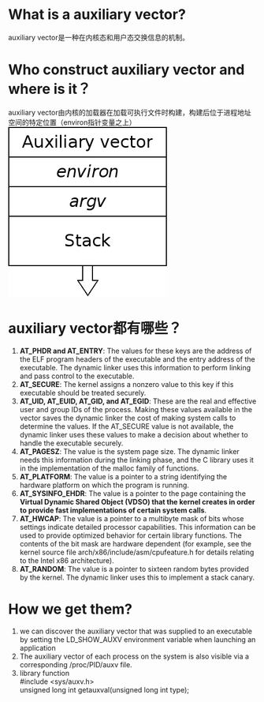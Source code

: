 # **What is a auxiliary vector?**  
auxiliary vector是一种在内核态和用户态交换信息的机制。  

# **Who construct auxiliary vector and where is it？** 
auxiliary vector由内核的加载器在加载可执行文件时构建，构建后位于进程地址空间的特定位置（environ指针变量之上）  
![auxvec](https://github.com/chenzhengchen200821109/Note/blob/master/auxvec.png)  

# **auxiliary vector都有哪些？**  
1. **AT_PHDR and AT_ENTRY**: The values for these keys are the address of the ELF program headers of the executable and the entry address of the executable. The dynamic linker uses this information to perform linking and pass control to the executable.  
2. **AT_SECURE**: The kernel assigns a nonzero value to this key if this executable should be treated securely.
3. **AT_UID, AT_EUID, AT_GID, and AT_EGID**: These are the real and effective user and group IDs of the process. Making these values available in the vector saves the dynamic linker the cost of making system calls to determine the values. If the AT_SECURE value is not available, the dynamic linker uses these values to make a decision about whether to handle the executable securely.  
4. **AT_PAGESZ**: The value is the system page size. The dynamic linker needs this information during the linking phase, and the C library uses it in the implementation of the malloc family of functions.  
5. **AT_PLATFORM**: The value is a pointer to a string identifying the hardware platform on which the program is running.   
6. **AT_SYSINFO_EHDR**: The value is a pointer to the page containing the **Virtual Dynamic Shared Object (VDSO) that the kernel creates in order to provide fast implementations of certain system calls**.  
7. **AT_HWCAP**: The value is a pointer to a multibyte mask of bits whose settings indicate detailed processor capabilities. This information can be used to provide optimized behavior for certain library functions. The contents of the bit mask are hardware dependent (for example, see the kernel source file arch/x86/include/asm/cpufeature.h for details relating to the Intel x86 architecture).  
8. **AT_RANDOM**: The value is a pointer to sixteen random bytes provided by the kernel. The dynamic linker uses this to implement a stack canary.   

# **How we get them?**
1. we can discover the auxiliary vector that was supplied to an executable by setting the LD_SHOW_AUXV environment variable when launching an application
2. The auxiliary vector of each process on the system is also visible via a corresponding /proc/PID/auxv file.  
3. library function  
    #include <sys/auxv.h>  
    unsigned long int getauxval(unsigned long int type);
